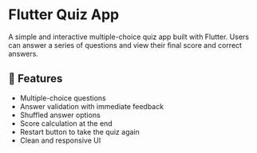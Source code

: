 # Flutter Quiz App

A simple and interactive multiple-choice quiz app built with Flutter. Users can answer a series of questions and view their final score and correct answers.

## 🚀 Features

- Multiple-choice questions
- Answer validation with immediate feedback
- Shuffled answer options
- Score calculation at the end
- Restart button to take the quiz again
- Clean and responsive UI


